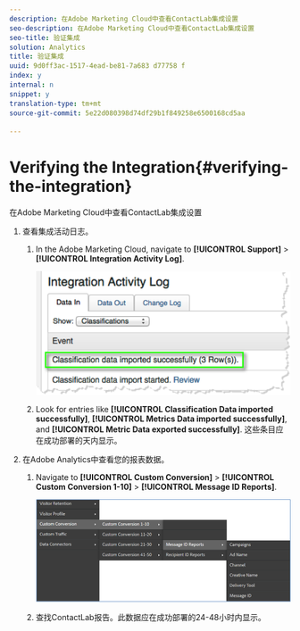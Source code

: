 ```yaml
---
description: 在Adobe Marketing Cloud中查看ContactLab集成设置
seo-description: 在Adobe Marketing Cloud中查看ContactLab集成设置
seo-title: 验证集成
solution: Analytics
title: 验证集成
uuid: 9d0ff3ac-1517-4ead-be81-7a683 d77758 f
index: y
internal: n
snippet: y
translation-type: tm+mt
source-git-commit: 5e22d080398d74df29b1f849258e6500168cd5aa

---
```



# Verifying the Integration{#verifying-the-integration}

在Adobe Marketing Cloud中查看ContactLab集成设置

1. 查看集成活动日志。
   1. In the Adobe Marketing Cloud, navigate to **[!UICONTROL Support]** &gt; **[!UICONTROL Integration Activity Log]**.

      ![](assets/integration_activity_log.png)

   1. Look for entries like **[!UICONTROL Classification Data imported successfully]**, **[!UICONTROL Metrics Data imported successfully]**, and **[!UICONTROL Metric Data exported successfully]**. 这些条目应在成功部署的天内显示。
1. 在Adobe Analytics中查看您的报表数据。
   1. Navigate to **[!UICONTROL Custom Conversion]** &gt; **[!UICONTROL Custom Conversion 1-10]** &gt; **[!UICONTROL Message ID Reports]**.

      ![](assets/reporting.png)

   1. 查找ContactLab报告。此数据应在成功部署的24-48小时内显示。
